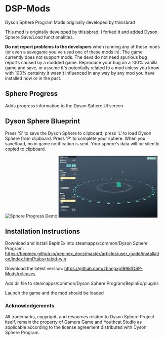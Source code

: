 # DSP-Mods
Dyson Sphere Program Mods originally developed by thisisbrad

This mod is originally developed by thisisbrad, I forked it and added Dyson Sphere Save/Load functionalities.

**Do not report problems to the developers** when running any of these mods (or even a savegame you've used one of these mods in). The game currently does not support mods. The devs do not need spurious bug reports caused by a modded game. Reproduce your bug on a 100% vanilla game and save, or assume it's potentially related to a mod unless you know with 100% certainty it wasn't influenced in any way by any mod you have installed now or in the past. 


## Sphere Progress
Adds progress information to the Dyson Sphere UI screen

## Dyson Sphere Blueprint
Press 'S' to save the Dyson Sphere to clipboard, press 'L' to load Dyson Sphere from clipboard. Press 'P' to complete your sphere. When you save/load, no in game notification is sent. Your sphere's data will be silently copied to clipboard.

![Sphere Progress Demo](https://github.com/zhangxp1998/DSP-Mods/blob/main/DSP_SphereProgress/sphereprogress.png?raw=true)
![Dyson Sphere Save](https://github.com/zhangxp1998/DSP-Mods/blob/main/DSP_SphereProgress/dysonspheresave.gif?raw=true)

## Installation Instructions
Download and install BepInEx into steamapps/common/Dyson Sphere Program: https://bepinex.github.io/bepinex_docs/master/articles/user_guide/installation/index.html?tabs=tabid-win

Download the latest version: https://github.com/zhangxp1998/DSP-Mods/releases

Add dll file to steamapps/common/Dyson Sphere Program/BepInEx/plugins

Launch the game and the mod should be loaded

### Acknowledgements

All trademarks, copyright, and resources related to Dyson Sphere Project itself, remain the property of Gamera Game and Youthcat Studio as applicable according to the license agreement distributed with Dyson Sphere Program.
